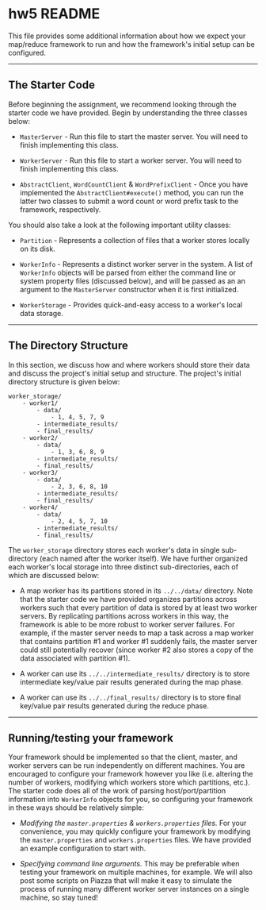 hw5 README
==========

This file provides some additional information about how we expect your map/reduce framework to run
and how the framework's initial setup can be configured.

---

## The Starter Code

Before beginning the assignment, we recommend looking through the starter code we have provided.
Begin by understanding the three classes below:

 * `MasterServer` - Run this file to start the master server. You will need to finish implementing
   this class.

 * `WorkerServer` - Run this file to start a worker server. You will need to finish implementing
   this class.

 * `AbstractClient`, `WordCountClient` & `WordPrefixClient` - Once you have implemented the
   `AbstractClient#execute()` method, you can run the latter two classes to submit a word count or
   word prefix task to the framework, respectively.

You should also take a look at the following important utility classes:

 * `Partition` - Represents a collection of files that a worker stores locally on its disk.

 * `WorkerInfo` - Represents a distinct worker server in the system. A list of `WorkerInfo` objects
   will be parsed from either the command line or system property files (discussed below), and will
   be passed as an an argument to the `MasterServer` constructor when it is first initialized.

 * `WorkerStorage` - Provides quick-and-easy access to a worker's local data storage.

---

## The Directory Structure

In this section, we discuss how and where workers should store their data and discuss the project's
initial setup and structure. The project's initial directory structure is given below:

```
worker_storage/
    - worker1/
        - data/
            - 1, 4, 5, 7, 9
        - intermediate_results/
        - final_results/
    - worker2/
        - data/
            - 1, 3, 6, 8, 9
        - intermediate_results/
        - final_results/
    - worker3/
        - data/
            - 2, 3, 6, 8, 10
        - intermediate_results/
        - final_results/
    - worker4/
        - data/
            - 2, 4, 5, 7, 10
        - intermediate_results/
        - final_results/
```

The `worker_storage` directory stores each worker's data in single sub-directory (each named after
the worker itself). We have further organized each worker's local storage into three distinct
sub-directories, each of which are discussed below:

 * A map worker has its partitions stored in its `../../data/` directory. Note that the starter code
   we have provided organizes partitions across workers such that every partition of data is stored
   by at least two worker servers. By replicating partitions across workers in this way, the
   framework is able to be more robust to worker server failures. For example, if the master server
   needs to map a task across a map worker that contains partition #1 and worker #1 suddenly fails,
   the master server could still potentially recover (since worker #2 also stores a copy of the data
   associated with partition #1).

 * A worker can use its `../../intermediate_results/` directory is to store intermediate key/value
   pair results generated during the map phase.

 * A worker can use its `../../final_results/` directory is to store final key/value
   pair results generated during the reduce phase.

---

## Running/testing your framework

Your framework should be implemented so that the client, master, and worker servers can be run
independently on different machines. You are encouraged to configure your framework however you like
(i.e. altering the number of workers, modifying which workers store which partitions, etc.). The
starter code does all of the work of parsing host/port/partition information into `WorkerInfo`
objects for you, so configuring your framework in these ways should be relatively simple:

 * *Modifying the `master.properties` & `workers.properties` files.* For your convenience, you may
   quickly configure your framework by modifying the `master.properties` and `workers.properties`
   files. We have provided an example configuration to start with.

 * *Specifying command line arguments.* This may be preferable when testing your framework on
   multiple machines, for example. We will also post some scripts on Piazza that will make it easy
   to simulate the process of running many different worker server instances on a single machine, so
   stay tuned!
